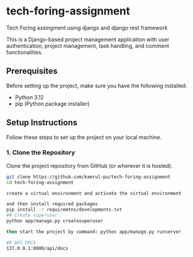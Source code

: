 # tech-foring-assignment
Tech Foring assingment using django and django rest framework

This is a Django-based project management application with user authentication, project management, task handling, and comment functionalities.

## Prerequisites

Before setting up the project, make sure you have the following installed:

- Python 3.12
- pip (Python package installer)

## Setup Instructions

Follow these steps to set up the project on your local machine.

### 1. Clone the Repository

Clone the project repository from GitHub (or wherever it is hosted).

```bash
git clone https://github.com/kamrul-pu/tech-foring-assignment
cd tech-foring-assignment

create a virtual environment and activate the virtual environment

and then install required packages
pip install -r requiremtns/developments.txt
## Create superuser
python app/manage.py createsuperuser

then start the project by command: python app/manage.py runserver

## API DOCS
127.0.0.1:8000/api/docs